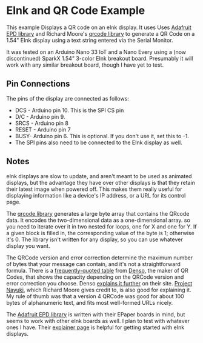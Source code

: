 # EInk and QR Code Example 
This example Displays a QR code on an eInk display. It uses Uses [Adafruit EPD library](https://github.com/adafruit/Adafruit_EPD) and Richard Moore's [qrcode library](https://github.com/ricmoo/QRCode) to generate a QR Code on a 1.54" EInk display using a text string entered via the Serial Monitor. 

It was tested on an Arduino Nano 33 IoT and a Nano Every using a (now discontinued) SparkX 1.54" 3-color EInk breakout board. Presumably it will work with any similar breakout board, though I have yet to test. 

## Pin Connections
The pins of the display are connected as follows:
* DCS - Arduino pin 10. This is the SPI CS pin
* D/C - Arduino pin 9.
* SRCS -  Arduino pin 8
* RESET - Arduino pin 7
* BUSY- Arduino pin 6. This is optional. If you don't use it, set this to -1.
* The SPI pins also need to be connected to the EInk display as well.

## Notes
eInk displays are slow to update, and aren't meant to be used as animated displays, but the advantage they have over other displays is that they retain their latest image when powered off. This makes them really useful for displaying information like a device's IP address, or a URL for its control page. 

The [qrcode library](https://github.com/ricmoo/QRCode) generates a large byte array that contains the QRcode data. It encodes the two-dimensional data as a one-dimensional array. so you need to iterate over it in two nested for loops, one for X and one for Y. If a given block is filled in, the corresponding value of the byte is 1; otherwise it's 0. The library isn't written for any display, so you can use whatever display you want.

The QRCode version and error correction determine the maximum number of bytes that your message can contain, and it's not a straightforward formula. There is a [frequently-quoted table](https://github.com/ricmoo/QRCode#data-capacities) from [Denso](https://www.qrcode.com/), the maker of QR Codes, that shows the capacity depending on the QRCode version and error correction you choose. Denso [explains it further](https://www.qrcode.com/en/about/version.html) on their site. [Project Nayuki](https://www.nayuki.io/page/creating-a-qr-code-step-by-step), which Richard Moore gives credit to, is also good for explaining it. My rule of thumb was that a version 4 QRCode was good for about 100 bytes of alphanumeric text, and fits most well-formed URLs nicely. 

The [Adafruit EPD library](https://github.com/adafruit/Adafruit_EPD) is written with their EPaper boards in mind, but seems to work with other eInk boards as well. I plan to test with whatever ones I have. Their [explainer page](https://learn.adafruit.com/adafruit-eink-display-breakouts?view=all) is helpful for getting started with eInk displays.


